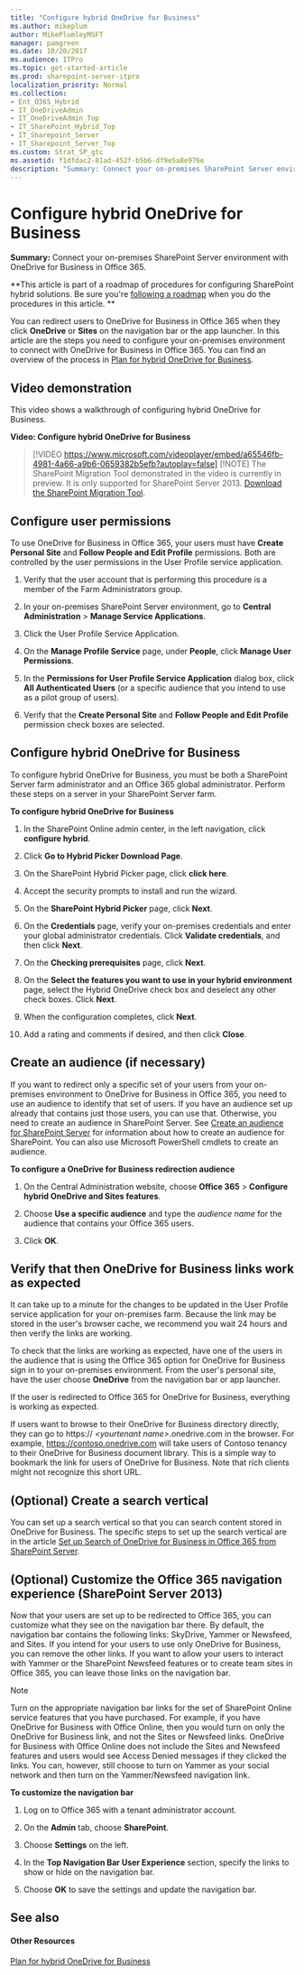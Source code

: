 ```yaml
---
title: "Configure hybrid OneDrive for Business"
ms.author: mikeplum
author: MikePlumleyMSFT
manager: pamgreen
ms.date: 10/20/2017
ms.audience: ITPro
ms.topic: get-started-article
ms.prod: sharepoint-server-itpro
localization_priority: Normal
ms.collection:
- Ent_O365_Hybrid
- IT_OneDriveAdmin
- IT_OneDriveAdmin_Top
- IT_SharePoint_Hybrid_Top
- IT_Sharepoint_Server
- IT_Sharepoint_Server_Top
ms.custom: Strat_SP_gtc
ms.assetid: f1dfdac2-81ad-452f-b5b6-df9e5a8e976e
description: "Summary: Connect your on-premises SharePoint Server environment with OneDrive for Business in Office 365."
---
```


# Configure hybrid OneDrive for Business

 **Summary:** Connect your on-premises SharePoint Server environment with OneDrive for Business in Office 365. 
  
 **This article is part of a roadmap of procedures for configuring SharePoint hybrid solutions. Be sure you're [following a roadmap](configuration-roadmaps.md) when you do the procedures in this article. **
  
You can redirect users to OneDrive for Business in Office 365 when they click **OneDrive** or **Sites** on the navigation bar or the app launcher. In this article are the steps you need to configure your on-premises environment to connect with OneDrive for Business in Office 365. You can find an overview of the process in [Plan for hybrid OneDrive for Business](http://technet.microsoft.com/library/95fa5eaf-8130-4dca-814c-9c51eafae0d4%28Office.14%29.aspx).
  
## Video demonstration

This video shows a walkthrough of configuring hybrid OneDrive for Business.
  
**Video: Configure hybrid OneDrive for Business**

> [!VIDEO https://www.microsoft.com/videoplayer/embed/a65546fb-4981-4a66-a9b6-0659382b5efb?autoplay=false]
> [!NOTE]
> The SharePoint Migration Tool demonstrated in the video is currently in preview. It is only supported for SharePoint Server 2013. [Download the SharePoint Migration Tool](https://hrcppestorageprod.blob.core.windows.net/migrationtool/default.md). 
  
## Configure user permissions

To use OneDrive for Business in Office 365, your users must have **Create Personal Site** and **Follow People and Edit Profile** permissions. Both are controlled by the user permissions in the User Profile service application. 
  
1. Verify that the user account that is performing this procedure is a member of the Farm Administrators group.
    
2. In your on-premises SharePoint Server environment, go to **Central Administration** > **Manage Service Applications**.
    
3. Click the User Profile Service Application.
    
4. On the **Manage Profile Service** page, under **People**, click **Manage User Permissions**.
    
5. In the **Permissions for User Profile Service Application** dialog box, click **All Authenticated Users** (or a specific audience that you intend to use as a pilot group of users). 
    
6. Verify that the **Create Personal Site** and **Follow People and Edit Profile** permission check boxes are selected. 
    
## Configure hybrid OneDrive for Business
<a name="Configure"> </a>

To configure hybrid OneDrive for Business, you must be both a SharePoint Server farm administrator and an Office 365 global administrator. Perform these steps on a server in your SharePoint Server farm.
  
 **To configure hybrid OneDrive for Business**
  
1. In the SharePoint Online admin center, in the left navigation, click **configure hybrid**.
    
2. Click **Go to Hybrid Picker Download Page**.
    
3. On the SharePoint Hybrid Picker page, click **click here**.
    
4. Accept the security prompts to install and run the wizard.
    
5. On the **SharePoint Hybrid Picker** page, click **Next**.
    
6. On the **Credentials** page, verify your on-premises credentials and enter your global administrator credentials. Click **Validate credentials**, and then click **Next**.
    
7. On the **Checking prerequisites** page, click **Next**.
    
8. On the **Select the features you want to use in your hybrid environment** page, select the Hybrid OneDrive check box and deselect any other check boxes. Click **Next**.
    
9. When the configuration completes, click **Next**.
    
10. Add a rating and comments if desired, and then click **Close**.
    
## Create an audience (if necessary)
<a name="CreateAudience"> </a>

If you want to redirect only a specific set of your users from your on-premises environment to OneDrive for Business in Office 365, you need to use an audience to identify that set of users. If you have an audience set up already that contains just those users, you can use that. Otherwise, you need to create an audience in SharePoint Server. See [Create an audience for SharePoint Server](../administration/create-an-audience-for-sharepoint-server.md) for information about how to create an audience for SharePoint. You can also use Microsoft PowerShell cmdlets to create an audience. 
  
 **To configure a OneDrive for Business redirection audience**
  
1. On the Central Administration website, choose **Office 365** > **Configure hybrid OneDrive and Sites features**.
    
2. Choose **Use a specific audience** and type the  *audience name*  for the audience that contains your Office 365 users. 
    
3. Click **OK**.
    
## Verify that then OneDrive for Business links work as expected
<a name="Verify"> </a>

It can take up to a minute for the changes to be updated in the User Profile service application for your on-premises farm. Because the link may be stored in the user's browser cache, we recommend you wait 24 hours and then verify the links are working.
  
To check that the links are working as expected, have one of the users in the audience that is using the Office 365 option for OneDrive for Business sign in to your on-premises environment. From the user's personal site, have the user choose **OneDrive** from the navigation bar or app launcher. 
  
If the user is redirected to Office 365 for OneDrive for Business, everything is working as expected.
  
If users want to browse to their OneDrive for Business directory directly, they can go to https:// _\<yourtenant name\>_.onedrive.com in the browser. For example, https://contoso.onedrive.com will take users of Contoso tenancy to their OneDrive for Business document library. This is a simple way to bookmark the link for users of OneDrive for Business. Note that rich clients might not recognize this short URL.
  
## (Optional) Create a search vertical
<a name="Verify"> </a>

You can set up a search vertical so that you can search content stored in OneDrive for Business. The specific steps to set up the search vertical are in the article [Set up Search of OneDrive for Business in Office 365 from SharePoint Server](set-up-search-of-onedrive-for-business-in-office-365-from-sharepoint-server.md).
  
## (Optional) Customize the Office 365 navigation experience (SharePoint Server 2013)
<a name="CustomNav"> </a>

Now that your users are set up to be redirected to Office 365, you can customize what they see on the navigation bar there. By default, the navigation bar contains the following links: SkyDrive, Yammer or Newsfeed, and Sites. If you intend for your users to use only OneDrive for Business, you can remove the other links. If you want to allow your users to interact with Yammer or the SharePoint Newsfeed features or to create team sites in Office 365, you can leave those links on the navigation bar.
  
> [!NOTE]
> Turn on the appropriate navigation bar links for the set of SharePoint Online service features that you have purchased. For example, if you have OneDrive for Business with Office Online, then you would turn on only the OneDrive for Business link, and not the Sites or Newsfeed links. OneDrive for Business with Office Online does not include the Sites and Newsfeed features and users would see Access Denied messages if they clicked the links. You can, however, still choose to turn on Yammer as your social network and then turn on the Yammer/Newsfeed navigation link. 
  
 **To customize the navigation bar**
  
1. Log on to Office 365 with a tenant administrator account.
    
2. On the **Admin** tab, choose **SharePoint**.
    
3. Choose **Settings** on the left. 
    
4. In the **Top Navigation Bar User Experience** section, specify the links to show or hide on the navigation bar. 
    
5. Choose **OK** to save the settings and update the navigation bar. 
    
## See also
<a name="CustomNav"> </a>

#### Other Resources

[Plan for hybrid OneDrive for Business](http://technet.microsoft.com/library/95fa5eaf-8130-4dca-814c-9c51eafae0d4%28Office.14%29.aspx)

